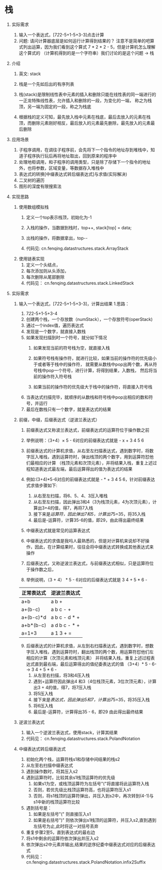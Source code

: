 # 栈
1. 实际需求
    1. 输入一个表达式，[7*2*2-5+1-5+3-3]点击计算
    2. 问题: 请问计算器底层是如何运行计算得到结果的？ 注意不是简单的吧算式列出运算，因为我们看到这个算式 7 * 2 * 2 - 5，但是计算机怎么理解这个算式的
    （计算机得到的是一个字符串）我们讨论的是这个问题 -> 栈
       
2. 介绍
    1. 英文: stack
    2. 栈是一个先如后出的有序列表
    3. 栈(stack)是限制线性表中元素的插入和删除只能在线性表的同一端进行的一正龙特殊线性表，允许插入和删除的一段，为变化的一端，
       称之为栈顶，另一端为固定的一段，称之为栈底
       
    4. 根据栈的定义可知，最先放入栈中元素在栈底，最后去放入的元素在栈顶，而删除元素刚好相反，最后放入的元素最先删除，最先放入的元素最后删除
    
3. 应用场景

    1. 子程序调用，在调往子程序前，会先将下一个指令的地址存到堆栈中，知道子程序执行玩后再将地址取出，回到原来的程序中
    2. 处理地柜调用，和子程序的调用类型，只是除了存储下一个指令的地址外，也将参数，区域变量，等数据存入堆栈中
    3. 表达式的转换[中缀表达式转后缀表达式]与求值(实际解决)
    4. 二叉树的遍历
    5. 图形的深度有限搜索法
   
4. 实现思路
   1. 使用数组模拟栈
      1. 定义一个top表示栈顶，初始化为-1
      2. 入栈的操作，当数据到栈时，top++, stack[top] = data;
      3. 出栈的操作，将数据拿出，top--
      
      4. 代码见: cn.fenqing.datastructures.stack.ArrayStack
   2. 使用链表实现
      1. 定义一个头结点，
      2. 每次添加则从头添加，
      3. 每次删除从尾部删除
      4. 代码见： cn.fenqing.datastructures.stack.LinkedStack
   
5. 实际需求
   1. 输入一个表达式，[7*2*2-5+1-5+3-3]，计算出结果
      1.思路：
         1. 7*2*2-5+1-5+3-4 
         2. 创建两个栈，一个存放数（numStack），一个存放符号(operStack)
         3. 通过一个index值，遍历表达式
         4. 发现是一个数字，就直接入数栈
         5. 如果发现扫描到时一个符号，就分如下情况
            1. 如果发现当前的符号栈为空，就直接入栈
            2. 如果符号栈有操作符，就进行比较，如果当前的操作符的优先级小于或者等于栈中的操作符，
               就需要从数栈中pop出两个数，再从符号栈中pop一个符号，进行计算，将得到结果，入数栈，
               然后将当前的操作符入符号栈
               
            3. 如果当前的操作符的优先级大于栈中的操作符，将直接入符号栈
         6. 当表达式扫描完毕，就顺序的从数栈和符号栈中pop出相应的数和符号，并运行
         7. 最后在数栈只有一个数字，就是表达式的结果
   2. 前缀，中缀，后缀表达式（逆波兰表达式）
      1. 前缀表达式又称波兰表达式，前缀表达式的运算符位于操作数之前
      2. 举例说明：（3+4）× 5 - 6对应的前缀表达式就是 - x + 3 4 5 6
      3. 前缀表达式的计算机求值，从右至左扫描表达式，遇到数字时，将数字压入堆栈，遇到运算符时，弹出栈顶的两个数字，用到运算符怼他们最相应的计算
         （栈顶元素和次顶元素），并将结果入栈，重复上述过程知道表达式最左端，最后运算得出的值为表达式的结果
         
      4. 例如:(3+4)*5-6对应的前缀表达式就是 - * + 3 4 5 6，针对前缀表达式求值步骤如下:
         1. 从右至左扫描，将6、5、4、3压入堆栈
         1. 从右至左扫描，因此弹出3和4（3为栈顶元素，4为次顶元素），计算出3+4的值，得7，再将7入栈
         2. 接下来是*运算符，因此弹出7和5，计算出7*5=35，将35入栈
         3. 最后是-运算符，计算35-6的值，即29，由此得出最终结果
      5. 中缀表达式就是常见的运算表达式
      6. 中缀表达式的求值是我吗人最熟悉的，但是对计算机来说却不好操作，因此，在计算结果时，往往会将中缀表达式转换成其他表达式来操作
      7. 后缀表达式，又称逆波兰表达式，与前缀表达式相似，只是运算符位于操作数之后，
      8. 举例说明，（3 + 4） * 5 - 6对应的后缀表达式就是 3 4 + 5 * 6 -
      
      | 正常表达式 | 逆波兰表达式   |
      | --------- | ------------ |
      | a+b       | a b +        |
      | a+(b-c)   | a b c - +    |
      | a+(b-c)*d | a b c - d * +|
      | a+b*(b-c) | a d b c - * +|
      | a=1+3     | a 1 3 + =    | 
      9. 后缀表达式的计算机求值，从左到右扫描表达式，遇到数字时，想数字压入堆栈，遇到运算符时，翻出栈顶的两个数，用运算符怼他们左相应的计算（次顶元素和栈顶元素）
      并将结果入栈，重复上述过程表达式直到最右端，最后运算得出的值纪委表达式的值
         （3+4）* 5 - 6--> 3 4 + 5 * 6 -
         1. 从左至右扫描，将3和4压入栈
         2. 遇到+运算符因此弹出4 和3（4位栈顶元素，3位次顶元素），计算出3 + 4的值，得7，将7压入栈
         3. 将5压入栈
         4. 接下来是*表达式，因此弹出5和7，计算出7*5=35，将35压入栈
         6. 将6压入栈
         7. 最后是-运算符，计算得出35 - 6，即29 由此得出最终结果
   
   3. 逆波兰表达式
      1. 输入一个逆波兰表达式，使用stack，计算其结果
      2. 代码见： cn.fenqing.datastructures.stack.PolandNotation
   4. 中缀表达式转后缀表达式
      1. 初始化两个栈，运算符栈s1和存储中间结果的栈s2
      2. 从左至右扫描中缀表达式
      3. 遇到操作数时，将其压入s2
      4. 遇到运算符时，比较其余s1栈顶运算符的优先级
         1. 如果s1为空，或栈顶运算符为左括号"("将直接将此运算符入栈
         2. 否则，若优先级比栈顶运算符高，也将运算符压入s1
         3. 否则，将s1栈顶的运算符弹出，并压入到s2中，再次转到(4-1)与s1中新的栈顶运算符比较
      5. 遇到括号是：
         1. 如果是左括号"(" 则直接压入s1
         2. 如果是右括号")" 则依次弹出s1栈顶的运算符，并压入s2,直到遇到左括号为止,此时将这一对括号丢弃
      6. 重复步骤2至5，直到表达式的最右边
      7. 将s1中剩余的运算符依次弹出并压入s2
      8. 依次弹出s2中元素并输出,结果的逆序纪委中缀表达式对应的后缀表达式
      9. 代码见： cn.fenqing.datastructures.stack.PolandNotation.infix2Suffix
   